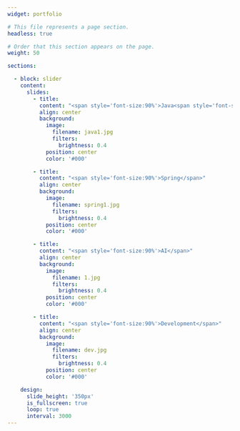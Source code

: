 ```yaml
---
widget: portfolio

# This file represents a page section.
headless: true

# Order that this section appears on the page.
weight: 50

sections:

  - block: slider
    content:
      slides:
        - title:
          content: "<span style='font-size:90%'>Java<span style='font-size:90%'>"
          align: center
          background:
            image:
              filename: java1.jpg
              filters:
                brightness: 0.4
            position: center
            color: '#000'

        - title:
          content: "<span style='font-size:90%'>Spring</span>"
          align: center
          background:
            image:
              filename: spring1.jpg
              filters:
                brightness: 0.4
            position: center
            color: '#000'

        - title:
          content: "<span style='font-size:90%'>AI</span>"
          align: center
          background:
            image:
              filename: 1.jpg
              filters:
                brightness: 0.4
            position: center
            color: '#000'

        - title:
          content: "<span style='font-size:90%'>Development</span>"
          align: center
          background:
            image:
              filename: dev.jpg
              filters:
                brightness: 0.4
            position: center
            color: '#000'

    design:
      slide_height: '350px'
      is_fullscreen: true
      loop: true
      interval: 3000
---
```

